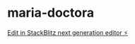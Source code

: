 # maria-doctora

[Edit in StackBlitz next generation editor ⚡️](https://stackblitz.com/~/github.com/jpnarchi/maria-doctora)